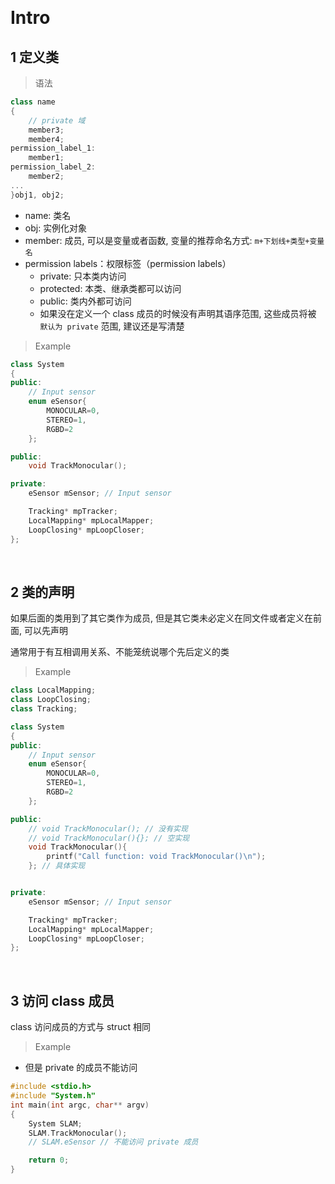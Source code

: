 
&emsp;
# Intro
## 1 定义类
>语法
```c++
class name
{
    // private 域
    member3;
    member4;
permission_label_1:
    member1;
permission_label_2:
    member2;
...        
}obj1, obj2;
```
- name: 类名
- obj: 实例化对象
- member: 成员, 可以是变量或者函数, 变量的推荐命名方式: `m+下划线+类型+变量名`
- permission labels：权限标签（permission labels）
    - private: 只本类内访问
    - protected: 本类、继承类都可以访问
    - public: 类内外都可访问
    - 如果没在定义一个 class 成员的时候没有声明其语序范围, 这些成员将被 `默认为 private` 范围, 建议还是写清楚


>Example
```c++
class System
{
public:
    // Input sensor
    enum eSensor{
        MONOCULAR=0,
        STEREO=1,
        RGBD=2
    };

public:
    void TrackMonocular();

private:
    eSensor mSensor; // Input sensor

    Tracking* mpTracker;
    LocalMapping* mpLocalMapper;
    LoopClosing* mpLoopCloser;
};
```

&emsp;
## 2 类的声明
如果后面的类用到了其它类作为成员, 但是其它类未必定义在同文件或者定义在前面, 可以先声明

通常用于有互相调用关系、不能笼统说哪个先后定义的类

>Example
```c++
class LocalMapping;
class LoopClosing;
class Tracking;

class System
{
public:
    // Input sensor
    enum eSensor{
        MONOCULAR=0,
        STEREO=1,
        RGBD=2
    };

public:
    // void TrackMonocular(); // 没有实现
    // void TrackMonocular(){}; // 空实现
    void TrackMonocular(){
        printf("Call function: void TrackMonocular()\n");
    }; // 具体实现


private:
    eSensor mSensor; // Input sensor

    Tracking* mpTracker;
    LocalMapping* mpLocalMapper;
    LoopClosing* mpLoopCloser;
};
```

&emsp;
## 3 访问 class 成员
class 访问成员的方式与 struct 相同
>Example
- 但是 private 的成员不能访问
```c++
#include <stdio.h>
#include "System.h"
int main(int argc, char** argv)
{
    System SLAM;
    SLAM.TrackMonocular();
    // SLAM.eSensor // 不能访问 private 成员

    return 0;
}
```
